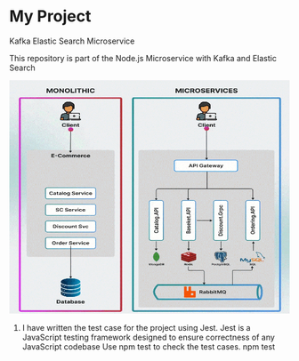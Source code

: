 # My Project

Kafka Elastic Search Microservice

This repository is part of the Node.js Microservice with Kafka and Elastic Search

<img src="micro.gif" alt="Monolithic & Microservices" width="100%" height="420">

1. I have written the test case for the project using Jest.
    Jest is a JavaScript testing framework designed to ensure correctness of any JavaScript codebase
    Use npm test to check the test cases.
    npm test


